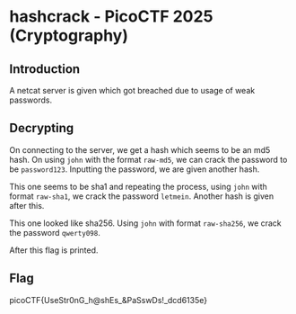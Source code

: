 # hashcrack - PicoCTF 2025 (Cryptography)

## Introduction
A netcat server is given which got breached due to usage of weak passwords.

## Decrypting
On connecting to the server, we get a hash which seems to be an md5 hash. On using `john` with the format `raw-md5`, we can crack the password to be `password123`.
Inputting the password, we are given another hash.

This one seems to be sha1 and repeating the process, using `john` with format `raw-sha1`, we crack the password `letmein`.
Another hash is given after this.

This one looked like sha256. Using `john` with format `raw-sha256`, we crack the password `qwerty098`.

After this flag is printed.

## Flag
picoCTF{UseStr0nG_h@shEs_&PaSswDs!_dcd6135e}
